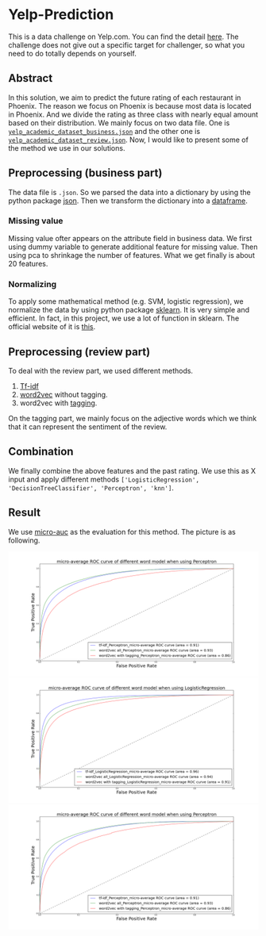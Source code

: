 # Yelp-Prediction

This is a data challenge on Yelp.com. You can find the detail [here](https://www.yelp.com/dataset_challenge). The challenge does not give out a specific target for challenger, so what you need to do totally depends on yourself.

## Abstract

In this solution, we aim to predict the future rating of each restaurant in Phoenix. The reason we focus on Phoenix is because most data is located in Phoenix. And we divide the rating as three class with nearly equal amount based on their distribution. We mainly focus on two data file. One is [`yelp_academic_dataset_business.json`](https://drive.google.com/file/d/0BzIp01PoYYptaGhsTktpV3d5S3c/view?usp=sharing) and the other one is [`yelp_academic_dataset_review.json`](https://drive.google.com/file/d/0BzIp01PoYYptZmxHbnJrUVNIc0U/view?usp=sharing). Now, I would like to present some of the method we use in our solutions. 

## Preprocessing (business part)

The data file is `.json`. So we parsed the data into a dictionary by using the python package [json](https://docs.python.org/2/library/json.html). Then we transform the dictionary into a [dataframe](http://pandas.pydata.org/pandas-docs/stable/generated/pandas.DataFrame.html). 

### Missing value

Missing value ofter appears on the attribute field in business data. We first using dummy variable to generate additional feature for missing value. Then using pca to shrinkage the number of features. What we get finally is about 20 features.

### Normalizing

To apply some mathematical method (e.g. SVM, logistic regression), we normalize the data by using python package [sklearn](http://scikit-learn.org/stable/modules/generated/sklearn.preprocessing.normalize.html). It is very simple and efficient. In fact, in this project, we use a lot of function in sklearn. The official website of it is [this](http://scikit-learn.org/stable/index.html).

## Preprocessing (review part)

To deal with the review part, we used different methods.

1. [Tf-idf](https://en.wikipedia.org/wiki/Tf%E2%80%93idf)
2. [word2vec](https://radimrehurek.com/gensim/models/word2vec.html) without tagging.
3. word2vec with [tagging](http://www.nltk.org/book/ch05.html).

On the tagging part, we mainly focus on the adjective words which we think that it can represent the sentiment of the review.

## Combination
We finally combine the above features and the past rating. We use this as X input and apply different methods `['LogisticRegression', 'DecisionTreeClassifier', 'Perceptron', 'knn']`.

## Result
We use [micro-auc](http://scikit-learn.org/stable/modules/generated/sklearn.metrics.roc_auc_score.html#sklearn.metrics.roc_auc_score) as the evaluation for this method. The picture is as following.

![alt text](https://raw.githubusercontent.com/zw1074/Yelp-Prediction/master/figures/micro-average%20ROC%20curve%20of%20different%20word%20model%20when%20using%20Perceptron.png)
![alt text](https://raw.githubusercontent.com/zw1074/Yelp-Prediction/master/figures/micro-average%20ROC%20curve%20of%20different%20word%20model%20when%20using%20LogisticRegression.png)
![alt text](https://raw.githubusercontent.com/zw1074/Yelp-Prediction/master/figures/micro-average%20ROC%20curve%20of%20different%20word%20model%20when%20using%20Perceptron.png)
